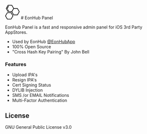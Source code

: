 <img src="https://raw.githubusercontent.com/0x06060606/EonHub-Panel/master/hex.png" width="48">
# EonHub Panel

EonHub Panel is a fast and responsive admin panel for iOS 3rd Party AppStores.

  - Used by EonHub [@EonHubApp]
  - 100% Open Source
  - "Cross Hash Key Pairing" By John Bell

### Features
* Upload IPA's
* Resign IPA's
* Cert Signing Status
* DYLIB Injection
* SMS /or EMAIL Notifications
* Multi-Factor Authentication

License
----
GNU General Public License v3.0
   
[@0x06060606]: <https://twitter.com/0x06060606>
[@EonHubApp]: <https://twitter.com/EonHubApp>
